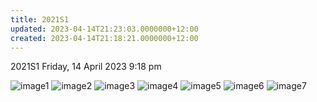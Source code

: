 ```yaml
---
title: 2021S1
updated: 2023-04-14T21:23:03.0000000+12:00
created: 2023-04-14T21:18:21.0000000+12:00
---
```


2021S1
Friday, 14 April 2023
9:18 pm

![image1](../../../../resources/72b3fc2a0f73475881133e34fd445d51.png)
![image2](../../../../resources/b34cf9ebf76641b1961e2717704853e5.png)
![image3](../../../../resources/20257c4dd421499b871104dd7a7b553e.png)
![image4](../../../../resources/8591ae8e3e0b4f8e9331b596831d8d5e.png)
![image5](../../../../resources/8223c122883143cf8dfe92b0c843e371.png)
![image6](../../../../resources/76d08e6c6b30459c8e6e259ca61ea0bc.png)
![image7](../../../../resources/32881c35a025404288c1f30789e96376.png)
